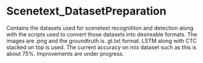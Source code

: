 # Scenetext_DatasetPreparation
Contains the datasets used for scenetext recognititon and detection along with the scripts used to convert those datasets into desireable formats. 
The images are .png and the groundtruth is .gt.txt format. LSTM along with CTC stacked on top is used. The current accuracy on mix dataset such as this is about 75%.
Improvements are under progress.
